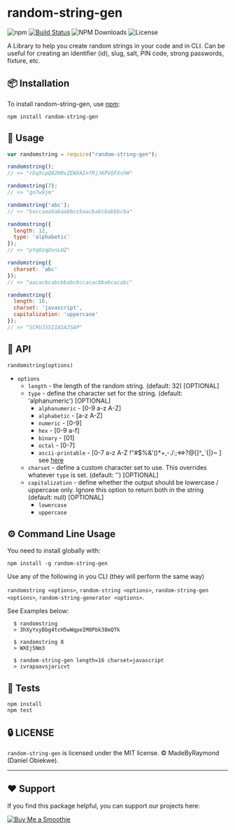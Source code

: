 # random-string-gen

![npm](https://img.shields.io/npm/v/random-string-gen)
[![Build Status](https://img.shields.io/badge/build-passing-brightgreen)](https://github.com/MadeByRaymond/randomStringGenerator) 
![NPM Downloads](https://img.shields.io/npm/d18m/random-string-gen)
![License](https://img.shields.io/npm/l/random-string-gen)


A Library to help you create random strings in your code and in CLI.
Can be useful for creating an identifier (id), slug, salt, PIN code, strong passwords, fixture, etc.

## 📦 Installation

To install random-string-gen, use [npm](http://github.com/npm/cli):

```
npm install random-string-gen
```

## 🧠 Usage

```javascript
var randomstring = require("random-string-gen");

randomstring();
// >> "rDqXcpQ82H0xZEWXAInfRjJKPVQFXshW"

randomstring(7);
// >> "qn7w9jm"

randomstring('abc');
// >> "baccaaababaabbccbaacbabcbabbbcba"

randomstring({
  length: 12,
  type: 'alphabetic'
});
// >> "pYqOzqOxnLHZ"

randomstring({
  charset: 'abc'
});
// >> "aacacbcabcbbabcbccacacbbabcacabc"

randomstring({
  length: 16,
  charset: 'javascript',
  capitalization: 'uppercase'
});
// >> "SCRVJSSIIASAJSAP"

```

## 🔑 API

`randomstring(options)`
  - `options`
    - `length` - the length of the random string. (default: 32) [OPTIONAL]
    - `type` - define the character set for the string. (default: 'alphanumeric') [OPTIONAL]
      - `alphanumeric` - [0-9 a-z A-Z]
      - `alphabetic` - [a-z A-Z]
      - `numeric` - [0-9]
      - `hex` - [0-9 a-f]
      - `binary` - [01]
      - `octal` - [0-7]
      - `ascii-printable` - [0-7 a-z A-Z !"#$%&'()*+,-./:;<=>?@[\]^_`{|}~ ] see [here](https://en.wikipedia.org/wiki/ASCII#ASCII_printable_characters)
    - `charset` - define a custom character set to use. This overrides whatever `type` is set. (default: '') [OPTIONAL]
    - `capitalization` - define whether the output should be lowercase / uppercase only. Ignore this option to return both in the string (default: null) [OPTIONAL]
      - `lowercase`
      - `uppercase`

## ⚙️ Command Line Usage
You need to install globally with:

```
npm install -g random-string-gen
```

Use any of the following in you CLI (they will perform the same way)

`randomstring <options>`, `random-string <options>`, `random-string-gen <options>`, `random-string-generator <options>`.

See Examples below:

```
  $ randomstring
  > 3hXyYxyBbg4tcH5wWqpeIM8Pbk38mQTk

  $ randomstring 8
  > WXEj5Nm3

  $ random-string-gen length=16 charset=javascript
  > ivrapaavsjaricvt
```

## 🧪 Tests

```
npm install
npm test
```

## 🔒 LICENSE

`random-string-gen` is licensed under the MIT license. © MadeByRaymond (Daniel Obiekwe).

---

## ❤️ Support

If you find this package helpful, you can support our projects here:

[![Buy Me a Smoothie](https://img.buymeacoffee.com/button-api/?text=Buy%20Me%20a%20Smoothie&emoji=🍹&slug=MadeByRaymond&button_colour=FFDD00&font_colour=000000&font_family=Comic&outline_colour=000000&coffee_colour=ffffff)](https://www.buymeacoffee.com/MadeByRaymond)

